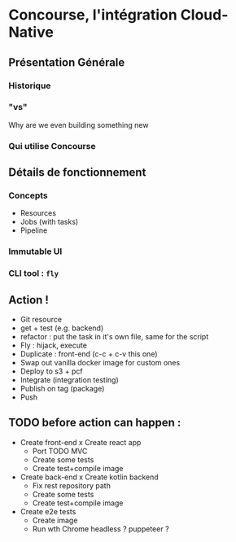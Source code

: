 # Concourse, l'intégration Cloud-Native

## Présentation Générale
### Historique
### "vs"
Why are we even building something new
### Qui utilise Concourse

## Détails de fonctionnement
### Concepts
- Resources
- Jobs (with tasks)
- Pipeline
### Immutable UI
### CLI tool : `fly`

## Action !
- Git resource
- get + test (e.g. backend)
- refactor : put the task in it's own file, same for the script
- Fly : hijack, execute
- Duplicate : front-end (c-c + c-v this one)
- Swap out vanilla docker image for custom ones
- Deploy to s3 + pcf
- Integrate (integration testing)
- Publish on tag (package)
- Push


## TODO before action can happen :
- Create front-end
    x Create react app
    - Port TODO MVC
    - Create some tests
    - Create test+compile image
- Create back-end
    x Create kotlin backend
    - Fix rest repository path 
    - Create some tests
    - Create test+compile image
- Create e2e tests
    - Create image
    - Run wth Chrome headless ? puppeteer ?
